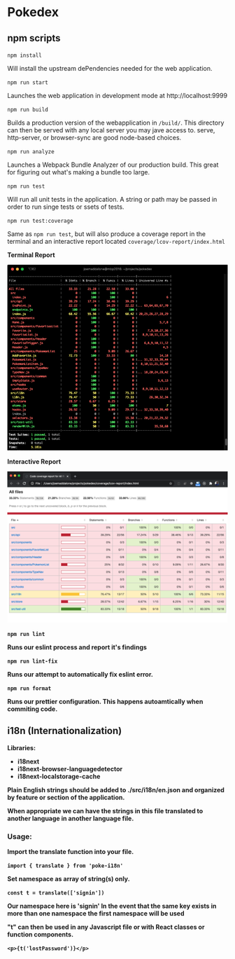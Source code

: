 # Pokedex


## npm scripts

`npm install`

Will install the upstream dePendencies needed for the web application.

`npm run start`

Launches the web application in development mode at http://localhost:9999

`npm run build`

Builds a production version of the webapplication in `/build/`. This directory can then be served with any local server you may jave access to.  serve, http-server, or browser-sync are good node-based choices.

`npm run analyze`

Launches a Webpack Bundle Analyzer of our production build.  This great for figuring out what's making a bundle too large.

`npm run test`

Will run all unit tests in the application. A string or path may be passed in order to run singe tests or ssets of tests.

`npm run test:coverage`

Same as `npm run test`, but will also produce a coverage report in the terminal and an interactive report located `coverage/lcov-report/index.html`

<p align="center">
<p><b>Terminal Report</b></p>
  <img src="./docs/istanbul.png" alt="Size Limit CLI" width="738">
  <p><b>Interactive Report<b></p>
    <img src="./docs/lcov.png" alt="Size Limit CLI" width="738">
</p>

`npm run lint`

Runs our eslint process and report it's findings

`npm run lint-fix`

Runs our attempt to automatically fix eslint error.

`npm run format`

Runs our prettier configuration. This happens autoamtically when commiting code.



## i18n (Internationalization)

Libraries:

* i18next
* i18next-browser-languagedetector
* i18next-localstorage-cache

Plain English strings should be added to ./src/i18n/en.json and organized by feature or section of the application.

When appropriate we can have the strings in this file translated to another language in another language file.

### Usage:

**Import the translate function into your file.**

`import { translate } from 'poke-i18n'`

**Set namespace as array of string(s) only.**

`const t = translate(['signin'])`

Our namespace here is 'signin' In the event that the same key exists in more than one namespace the first namespace will be used


**"t" can then be used in any Javascript file or with React classes or function components.**

`<p>{t('lostPassword')}</p>`


